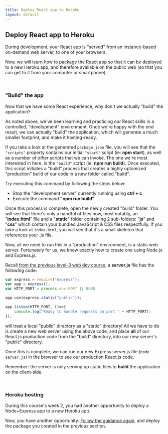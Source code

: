 ```yaml
---
title: Deploy React app to Heroku
layout: default
---
```


## Deploy React app to Heroku

During development, your React app is "served" from an instance-based on-demand web server, to one of your browsers. 

Now, we will learn how to package the React app so that it can be deployed to a new Heroku app, and therefore available on the public web (so that you can get to it from your computer or smartphone).

<br>

### "Build" the app

Now that we have some React experience, why don't we actually "build" the application? 

As noted above, we've been learning and practicing our React skills in a controlled, "development" environment.  Once we're happy with the end result, we can actually "build" the application, which will generate a much smaller footprint, and make it hosting-ready.

If you take a look at the generated `package.json` file, you will see that the `"scripts"` property contains our initial `"start"` script (ie: **npm start**), as well as a number of *other* scripts that we can invoke.  The one we're most interested in here, is the `"build"` script (ie: **npm run build**).  Once executed, this script initiates a "build" process that creates a highly optomized "production" build of our code in a new folder called "build".

Try executing this command by following the steps below:

* Stop the "development server" currently running using **ctrl + c**
* Execute the command **"npm run build"**

Once this process is complete, open the newly created "build" folder.  You will see that there's only a handful of files now, most notably, an "**index.html**" file and a "**static**" folder containing 2 sub-folders: "**js**" and "**css**" which contain your bundled JavaScript &amp; CSS files respectfully. If you take a look at `index.html`, you will see that it's a small skeleton that references your .js file.

Now, all we need to run this in a "production" environment, is a static web server.  Fortunately for us, we know exactly how to create one using Node.js and Express.js.

Recall [from the previous level-3 web dev course](http://zenit.senecac.on.ca/~patrick.crawford/index.php/web322/course-notes/week4-class1/), a **server.js** file has the following code:

```javascript
var express = require("express");
var app = express();
var HTTP_PORT = process.env.PORT || 8080

app.use(express.static("public"));

app.listen(HTTP_PORT, ()=>{
    console.log("Ready to handle requests on port " + HTTP_PORT);
});
```

will treat a local "public" directory as a "static" directory!  All we have to do is create a new web server using the above code, and place **all** of our React.js production code from the "build" directory, into our new server's "public" directory. 

Once this is complete, we can run our new Express server.js file (`node server.js`) in the browser to see our production React.js code.

Remember: the server is only serving up static files to **build** the application on the client-side.

<br>

### Heroku hosting

During this course's week 2, you had another opportunity to deploy a Node+Express app to a new Heroku app.

Now, you have another opportunity. [Follow the guidance again](http://zenit.senecac.on.ca/~patrick.crawford/index.php/web322/course-notes/getting-started-with-heroku/), and deploy the package you created in the previous section. 

<br>
